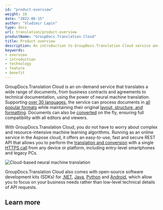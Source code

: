 ```yaml
---
id: "product-overview"
weight: 10
date: "2022-06-15"
author: "Vladimir Lapin"
type: docs
url: translation/product-overview
productName: "GroupDocs.Translation Cloud"
title: Product overview
description: An introduction to GroupDocs.Translation Cloud service and how it can solve everyday business needs.
keywords:
- overview
- introduction
- technology
- feature
- benefit
---
```


GroupDocs.Translation Cloud is an on-demand service that translates a wide range of documents, from business contracts and agreements to technical documentation, using the power of neural machine translation. Supporting [over 30 languages](/translation/translation-languages/), the service can process documents in [all popular formats](/translation/supported-file-formats/) while maintaining their original [layout, structure, and formatting](/translation/supported-formatting/). Documents can also be [converted](/translation/supported-file-formats/#conversion) on the fly, ensuring full compatibility with all editors and viewers.

With GroupDocs.Translation Cloud, you do not have to worry about complex and resource-intensive machine learning algorithms. Running as an online service in the Aspose cloud, it offers an easy-to-use, fast and secure REST API that allows you to perform the [translation and conversion](/translation/developer-guide/) with a single [HTTPS call](https://apireference.groupdocs.cloud/translation/) from any device or platform, including entry-level smartphones and legacy PCs.

![Cloud-based neural machine translation](/translation/product-overview/translate-overview.png)

GroupDocs.Translation Cloud also comes with open-source software development kits (SDKs) for [.NET](https://products.groupdocs.cloud/translation/net/), [Java](https://products.groupdocs.cloud/translation/java/), [Python](https://products.groupdocs.cloud/translation/python/) and [Android](https://products.groupdocs.cloud/translation/android/), which allow you to focus on your business needs rather than low-level technical details of API requests.

## Learn more
